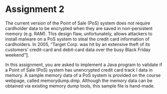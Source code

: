 # Assignment 2

The current version of the Point of Sale (PoS) system does not require cardholder data to be encrypted when they are saved in non-persistent memory (e.g. RAM). This design flaw, unfortunately, allows attackers to install malware on a PoS system to steal the credit card information of cardholders. In 2005, “Target Corp. was hit by an extensive theft of its customers' credit-card and debit-card data over the busy Black Friday weekend”[1].

In this assignment, you are asked to implement a Java program to validate if a Point of Sale (PoS) system has unencrypted credit card track I data in memory. A sample memory data of a PoS system is provided on the course webpage, called memorydump.dmp. Although the memory data can be obtained via existing memory dump tools, this sample file is hand-made.

[1]: http://www.wsj.com/articles/SB10001424052702304773104579266743230242538
